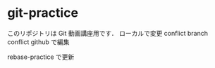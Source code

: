 # git-practice

このリポジトリは Git 動画講座用です．
ローカルで変更
conflict branch
conflict github で編集

rebase-practice で更新
